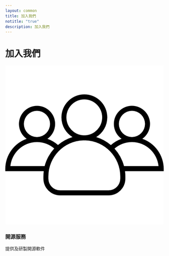 ```yaml
---
layout: common
title: 加入我們
notitle: "true"
description: 加入我們
---
```


<h1 class="mainTitle joinus">加入我們</h1>

<div class="joinus-cards">
    <a id= "consulting-link" class="card">
        <img src="/assets/img/docs/joinus/joinus-icon.png" alt="joinus">
        <h3 class="title">開源服務</h3>
        <p>提供及研製開源軟件</p>
    </a>
</div>

<div id="joinusContent" style="display: none;"></div>
